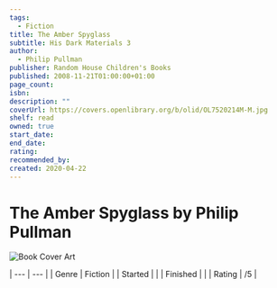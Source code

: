 ```yaml
---
tags:
  - Fiction
title: The Amber Spyglass
subtitle: His Dark Materials 3
author:
  - Philip Pullman
publisher: Random House Children's Books
published: 2008-11-21T01:00:00+01:00
page_count: 
isbn: 
description: ""
coverUrl: https://covers.openlibrary.org/b/olid/OL7520214M-M.jpg
shelf: read
owned: true
start_date: 
end_date: 
rating: 
recommended_by: 
created: 2020-04-22
---
```


# The Amber Spyglass by Philip Pullman

![Book Cover Art](https://covers.openlibrary.org/b/olid/OL7520214M-M.jpg)


| --- | --- |
| Genre | Fiction |
| Started |  |
| Finished |  |
| Rating | /5 |

